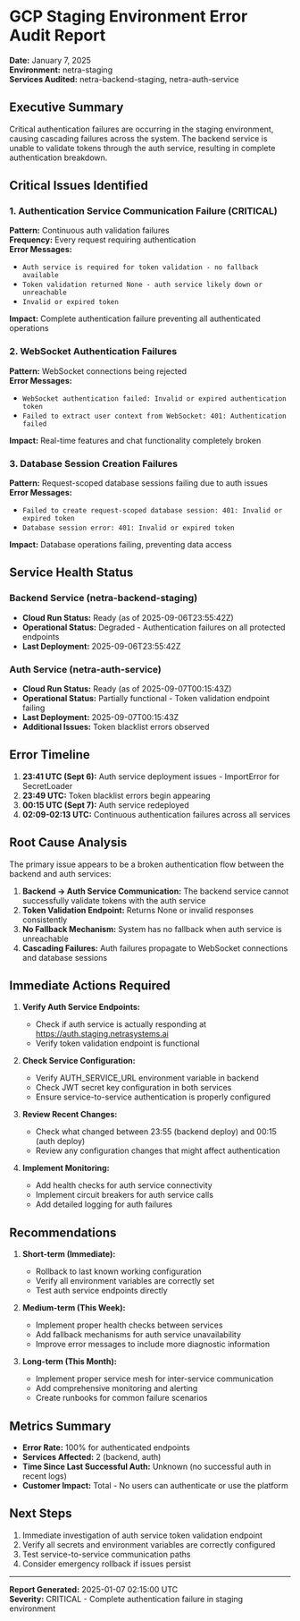 # GCP Staging Environment Error Audit Report
**Date:** January 7, 2025  
**Environment:** netra-staging  
**Services Audited:** netra-backend-staging, netra-auth-service

## Executive Summary

Critical authentication failures are occurring in the staging environment, causing cascading failures across the system. The backend service is unable to validate tokens through the auth service, resulting in complete authentication breakdown.

## Critical Issues Identified

### 1. Authentication Service Communication Failure (CRITICAL)
**Pattern:** Continuous auth validation failures  
**Frequency:** Every request requiring authentication  
**Error Messages:**
- `Auth service is required for token validation - no fallback available`
- `Token validation returned None - auth service likely down or unreachable`
- `Invalid or expired token`

**Impact:** Complete authentication failure preventing all authenticated operations

### 2. WebSocket Authentication Failures
**Pattern:** WebSocket connections being rejected  
**Error Messages:**
- `WebSocket authentication failed: Invalid or expired authentication token`
- `Failed to extract user context from WebSocket: 401: Authentication failed`

**Impact:** Real-time features and chat functionality completely broken

### 3. Database Session Creation Failures
**Pattern:** Request-scoped database sessions failing due to auth issues  
**Error Messages:**
- `Failed to create request-scoped database session: 401: Invalid or expired token`
- `Database session error: 401: Invalid or expired token`

**Impact:** Database operations failing, preventing data access

## Service Health Status

### Backend Service (netra-backend-staging)
- **Cloud Run Status:** Ready (as of 2025-09-06T23:55:42Z)
- **Operational Status:** Degraded - Authentication failures on all protected endpoints
- **Last Deployment:** 2025-09-06T23:55:42Z

### Auth Service (netra-auth-service)
- **Cloud Run Status:** Ready (as of 2025-09-07T00:15:43Z)
- **Operational Status:** Partially functional - Token validation endpoint failing
- **Last Deployment:** 2025-09-07T00:15:43Z
- **Additional Issues:** Token blacklist errors observed

## Error Timeline

1. **23:41 UTC (Sept 6):** Auth service deployment issues - ImportError for SecretLoader
2. **23:49 UTC:** Token blacklist errors begin appearing
3. **00:15 UTC (Sept 7):** Auth service redeployed
4. **02:09-02:13 UTC:** Continuous authentication failures across all services

## Root Cause Analysis

The primary issue appears to be a broken authentication flow between the backend and auth services:

1. **Backend → Auth Service Communication:** The backend service cannot successfully validate tokens with the auth service
2. **Token Validation Endpoint:** Returns None or invalid responses consistently
3. **No Fallback Mechanism:** System has no fallback when auth service is unreachable
4. **Cascading Failures:** Auth failures propagate to WebSocket connections and database sessions

## Immediate Actions Required

1. **Verify Auth Service Endpoints:**
   - Check if auth service is actually responding at https://auth.staging.netrasystems.ai
   - Verify token validation endpoint is functional

2. **Check Service Configuration:**
   - Verify AUTH_SERVICE_URL environment variable in backend
   - Check JWT secret key configuration in both services
   - Ensure service-to-service authentication is properly configured

3. **Review Recent Changes:**
   - Check what changed between 23:55 (backend deploy) and 00:15 (auth deploy)
   - Review any configuration changes that might affect authentication

4. **Implement Monitoring:**
   - Add health checks for auth service connectivity
   - Implement circuit breakers for auth service calls
   - Add detailed logging for auth failures

## Recommendations

1. **Short-term (Immediate):**
   - Rollback to last known working configuration
   - Verify all environment variables are correctly set
   - Test auth service endpoints directly

2. **Medium-term (This Week):**
   - Implement proper health checks between services
   - Add fallback mechanisms for auth service unavailability
   - Improve error messages to include more diagnostic information

3. **Long-term (This Month):**
   - Implement proper service mesh for inter-service communication
   - Add comprehensive monitoring and alerting
   - Create runbooks for common failure scenarios

## Metrics Summary

- **Error Rate:** 100% for authenticated endpoints
- **Services Affected:** 2 (backend, auth)
- **Time Since Last Successful Auth:** Unknown (no successful auth in recent logs)
- **Customer Impact:** Total - No users can authenticate or use the platform

## Next Steps

1. Immediate investigation of auth service token validation endpoint
2. Verify all secrets and environment variables are correctly configured
3. Test service-to-service communication paths
4. Consider emergency rollback if issues persist

---

**Report Generated:** 2025-01-07 02:15:00 UTC  
**Severity:** CRITICAL - Complete authentication failure in staging environment